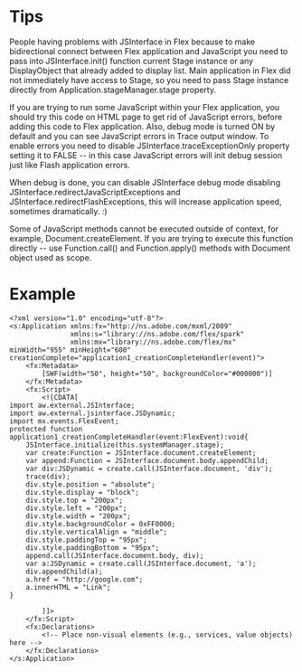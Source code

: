 # Tips #

People having problems with JSInterface in Flex because to make bidirectional connect between Flex application and JavaScript you need to pass into JSInterface.init() function current Stage instance or any DisplayObject that already added to display list. Main application in Flex did not immediately have access to Stage, so you need to pass Stage instance directly from Application.stageManager.stage property.

If you are trying to run some JavaScript within your Flex application, you should try this code on HTML page to get rid of JavaScript errors, before adding this code to Flex application. Also, debug mode is turned ON by default and you can see JavaScript errors in Trace output window. To enable errors you need to disable JSInterface.traceExceptionOnly property setting it to FALSE -- in this case JavaScript errors will init debug session just like Flash application errors.

When debug is done, you can disable JSInterface debug mode disabling JSInterface.redirectJavaScriptExceptions and JSInterface.redirectFlashExceptions, this will increase application speed, sometimes dramatically. :)

Some of JavaScript methods cannot be executed outside of context, for example, Document.createElement. If you are trying to execute this function directly -- use Function.call() and Function.apply() methods with Document object used as scope.


# Example #
```
<?xml version="1.0" encoding="utf-8"?>
<s:Application xmlns:fx="http://ns.adobe.com/mxml/2009" 
			   xmlns:s="library://ns.adobe.com/flex/spark" 
			   xmlns:mx="library://ns.adobe.com/flex/mx" minWidth="955" minHeight="600" creationComplete="application1_creationCompleteHandler(event)">
	<fx:Metadata>
		[SWF(width="50", height="50", backgroundColor="#000000")]
	</fx:Metadata>
	<fx:Script>
		<![CDATA[
import aw.external.JSInterface;
import aw.external.jsinterface.JSDynamic;
import mx.events.FlexEvent;			
protected function application1_creationCompleteHandler(event:FlexEvent):void{
	JSInterface.initialize(this.systemManager.stage);
	var create:Function = JSInterface.document.createElement;
	var append:Function = JSInterface.document.body.appendChild;
	var div:JSDynamic = create.call(JSInterface.document, 'div');
	trace(div);
	div.style.position = "absolute";
	div.style.display = "block";
	div.style.top = "200px";
	div.style.left = "200px";
	div.style.width = "200px";
	div.style.backgroundColor = 0xFF0000;
	div.style.verticalAlign = "middle";
	div.style.paddingTop = "95px";
	div.style.paddingBottom = "95px";
	append.call(JSInterface.document.body, div);
	var a:JSDynamic = create.call(JSInterface.document, 'a'); 
	div.appendChild(a);
	a.href = "http://google.com";
	a.innerHTML = "Link";
}
			
		]]>
	</fx:Script>
	<fx:Declarations>
		<!-- Place non-visual elements (e.g., services, value objects) here -->
	</fx:Declarations>
</s:Application>
```